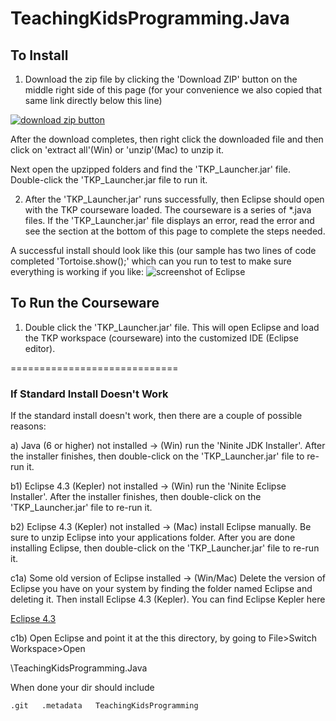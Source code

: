 TeachingKidsProgramming.Java
============================

## To Install ##

1) Download the zip file by clicking the 'Download ZIP' button on the middle right side of this page (for your convenience we also copied that same link directly below this line)

[![download zip button][2]][1]
 
After the download completes, then right click the downloaded file and then click on 'extract all'(Win) or 'unzip'(Mac) to unzip it.  

Next open the upzipped folders and find the 'TKP_Launcher.jar' file.  Double-click the 'TKP_Launcher.jar file to run it.

2) After the 'TKP_Launcher.jar' runs successfully, then Eclipse should open with the TKP courseware loaded. The courseware is a series of *.java files.  If the 'TKP_Launcher.jar' file displays an error, read the error and see the section at the bottom of this page to complete the steps needed.

A successful install should look like this (our sample has two lines of code completed 'Tortoise.show();' which can you run to test to make sure everything is working if you like: ![screenshot of Eclipse](http://teachingkidsprogramming.org/blog/wp-content/uploads/2012/04/Screen-shot-TKP-Java1.png)

## To Run the Courseware ##

1) Double click the 'TKP_Launcher.jar' file.  This will open Eclipse and load the TKP workspace (courseware) into the customized IDE (Eclipse editor).

=============================
### If Standard Install Doesn't Work ###

If the standard install doesn't work, then there are a couple of possible reasons: 
   
   a) Java (6 or higher) not installed -> (Win) run the 'Ninite JDK Installer'.  After the installer finishes, then double-click on the 'TKP_Launcher.jar' file to re-run it.
   
   b1) Eclipse 4.3 (Kepler) not installed -> (Win) run the 'Ninite Eclipse Installer'. After the installer finishes, then double-click on the 'TKP_Launcher.jar' file to re-run it.
   
   b2) Eclipse 4.3 (Kepler) not installed -> (Mac) install Eclipse manually.  Be sure to unzip Eclipse into your applications folder. After you are done installing Eclipse, then double-click on the 'TKP_Launcher.jar' file to re-run it.

   c1a) Some old version of Eclipse installed -> (Win/Mac) Delete the version of Eclipse you have on your system by finding the folder named Eclipse and deleting it.  Then install Eclipse 4.3 (Kepler).  You can find Eclipse Kepler here

[Eclipse 4.3](http://eclipse.org/downloads/packages/eclipse-standard-43/keplerr)  

   c1b) Open Eclipse and point it at the this directory, by going to File>Switch Workspace>Open 

\TeachingKidsProgramming.Java

When done your dir should include

   `.git  
   .metadata  
   TeachingKidsProgramming` 

  [1]: https://github.com/TeachingKidsProgramming/TeachingKidsProgramming.Java/archive/master.zip
  [2]: https://dl.dropboxusercontent.com/u/41301272/downloadZip.png


